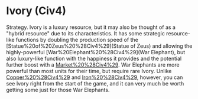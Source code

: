 # Ivory (Civ4)

Strategy.
Ivory is a luxury resource, but it may also be thought of as a "hybrid resource" due to its characteristics. It has some strategic resource-like functions by doubling the production speed of the [Statue%20of%20Zeus%20%28Civ4%29](Statue of Zeus) and allowing the highly-powerful [War%20Elephant%20%28Civ4%29](War Elephant), but also luxury-like function with the happiness it provides and the potential further boost with a [Market%20%28Civ4%29](Market).
War Elephants are more powerful than most units for their time, but require rare Ivory. Unlike [Copper%20%28Civ4%29](Copper) and [Iron%20%28Civ4%29](Iron), however, you can see Ivory right from the start of the game, and it can very much be worth getting some just for those War Elephants.